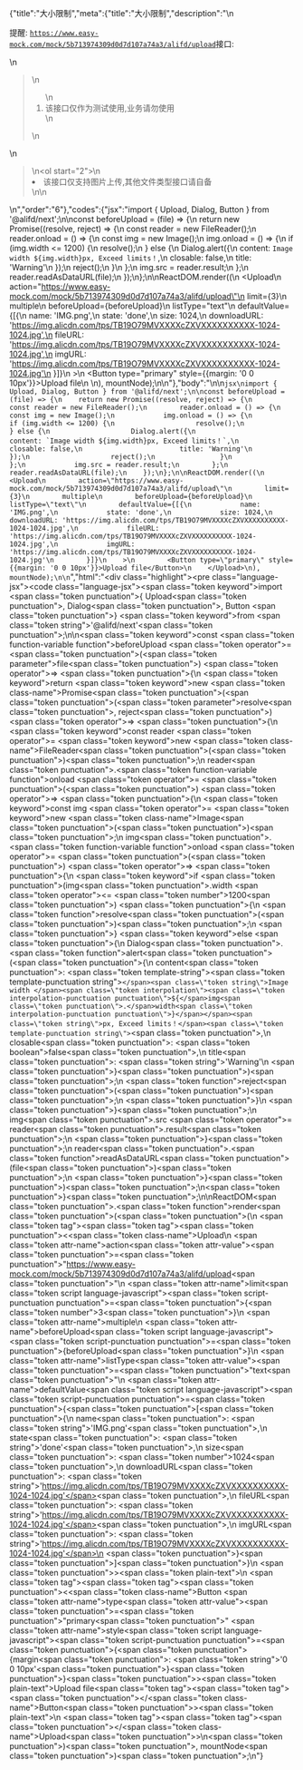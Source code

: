 {"title":"大小限制","meta":{"title":"大小限制","description":"\n<p>提醒: <code>https://www.easy-mock.com/mock/5b713974309d0d7d107a74a3/alifd/upload</code>接口:</p>\n<blockquote>\n<ol>\n<li>该接口仅作为测试使用,业务请勿使用</li>\n</ol>\n</blockquote>\n<blockquote>\n<ol start=\"2\">\n<li>该接口仅支持图片上传,其他文件类型接口请自备</li>\n</ol>\n</blockquote>\n","order":"6"},"codes":{"jsx":"import { Upload, Dialog, Button } from '@alifd/next';\n\nconst beforeUpload = (file) => {\n    return new Promise((resolve, reject) => {\n        const reader = new FileReader();\n        reader.onload = () => {\n            const img = new Image();\n            img.onload = () => {\n                if (img.width <= 1200) {\n                    resolve();\n                } else {\n                    Dialog.alert({\n                        content: `Image width ${img.width}px, Exceed limits！`,\n                        closable: false,\n                        title: 'Warning'\n                    });\n                    reject();\n                }\n            };\n            img.src = reader.result;\n        };\n        reader.readAsDataURL(file);\n    });\n};\n\nReactDOM.render((\n    <Upload\n        action=\"https://www.easy-mock.com/mock/5b713974309d0d7d107a74a3/alifd/upload\"\n        limit={3}\n        multiple\n        beforeUpload={beforeUpload}\n        listType=\"text\"\n        defaultValue={[{\n            name: 'IMG.png',\n            state: 'done',\n            size: 1024,\n            downloadURL: 'https://img.alicdn.com/tps/TB19O79MVXXXXcZXVXXXXXXXXXX-1024-1024.jpg',\n            fileURL: 'https://img.alicdn.com/tps/TB19O79MVXXXXcZXVXXXXXXXXXX-1024-1024.jpg',\n            imgURL: 'https://img.alicdn.com/tps/TB19O79MVXXXXcZXVXXXXXXXXXX-1024-1024.jpg'\n        }]}\n    >\n        <Button type=\"primary\" style={{margin: '0 0 10px'}}>Upload file</Button>\n    </Upload>\n), mountNode);\n\n"},"body":"\n\n````jsx\nimport { Upload, Dialog, Button } from '@alifd/next';\n\nconst beforeUpload = (file) => {\n    return new Promise((resolve, reject) => {\n        const reader = new FileReader();\n        reader.onload = () => {\n            const img = new Image();\n            img.onload = () => {\n                if (img.width <= 1200) {\n                    resolve();\n                } else {\n                    Dialog.alert({\n                        content: `Image width ${img.width}px, Exceed limits！`,\n                        closable: false,\n                        title: 'Warning'\n                    });\n                    reject();\n                }\n            };\n            img.src = reader.result;\n        };\n        reader.readAsDataURL(file);\n    });\n};\n\nReactDOM.render((\n    <Upload\n        action=\"https://www.easy-mock.com/mock/5b713974309d0d7d107a74a3/alifd/upload\"\n        limit={3}\n        multiple\n        beforeUpload={beforeUpload}\n        listType=\"text\"\n        defaultValue={[{\n            name: 'IMG.png',\n            state: 'done',\n            size: 1024,\n            downloadURL: 'https://img.alicdn.com/tps/TB19O79MVXXXXcZXVXXXXXXXXXX-1024-1024.jpg',\n            fileURL: 'https://img.alicdn.com/tps/TB19O79MVXXXXcZXVXXXXXXXXXX-1024-1024.jpg',\n            imgURL: 'https://img.alicdn.com/tps/TB19O79MVXXXXcZXVXXXXXXXXXX-1024-1024.jpg'\n        }]}\n    >\n        <Button type=\"primary\" style={{margin: '0 0 10px'}}>Upload file</Button>\n    </Upload>\n), mountNode);\n\n````","html":"<script>(function(){'use strict';\n\nvar _next = require('@alifd/next');\n\nvar beforeUpload = function beforeUpload(file) {\n    return new Promise(function (resolve, reject) {\n        var reader = new FileReader();\n        reader.onload = function () {\n            var img = new Image();\n            img.onload = function () {\n                if (img.width <= 1200) {\n                    resolve();\n                } else {\n                    _next.Dialog.alert({\n                        content: 'Image width ' + img.width + 'px, Exceed limits\\uFF01',\n                        closable: false,\n                        title: 'Warning'\n                    });\n                    reject();\n                }\n            };\n            img.src = reader.result;\n        };\n        reader.readAsDataURL(file);\n    });\n};\n\nReactDOM.render(React.createElement(\n    _next.Upload,\n    {\n        action: 'https://www.easy-mock.com/mock/5b713974309d0d7d107a74a3/alifd/upload',\n        limit: 3,\n        multiple: true,\n        beforeUpload: beforeUpload,\n        listType: 'text',\n        defaultValue: [{\n            name: 'IMG.png',\n            state: 'done',\n            size: 1024,\n            downloadURL: 'https://img.alicdn.com/tps/TB19O79MVXXXXcZXVXXXXXXXXXX-1024-1024.jpg',\n            fileURL: 'https://img.alicdn.com/tps/TB19O79MVXXXXcZXVXXXXXXXXXX-1024-1024.jpg',\n            imgURL: 'https://img.alicdn.com/tps/TB19O79MVXXXXcZXVXXXXXXXXXX-1024-1024.jpg'\n        }]\n    },\n    React.createElement(\n        _next.Button,\n        { type: 'primary', style: { margin: '0 0 10px' } },\n        'Upload file'\n    )\n), mountNode);})()</script><div class=\"highlight\"><pre class=\"language-jsx\"><code class=\"language-jsx\"><span class=\"token keyword\">import</span> <span class=\"token punctuation\">{</span> Upload<span class=\"token punctuation\">,</span> Dialog<span class=\"token punctuation\">,</span> Button <span class=\"token punctuation\">}</span> <span class=\"token keyword\">from</span> <span class=\"token string\">'@alifd/next'</span><span class=\"token punctuation\">;</span>\n\n<span class=\"token keyword\">const</span> <span class=\"token function-variable function\">beforeUpload</span> <span class=\"token operator\">=</span> <span class=\"token punctuation\">(</span><span class=\"token parameter\">file</span><span class=\"token punctuation\">)</span> <span class=\"token operator\">=></span> <span class=\"token punctuation\">{</span>\n    <span class=\"token keyword\">return</span> <span class=\"token keyword\">new</span> <span class=\"token class-name\">Promise</span><span class=\"token punctuation\">(</span><span class=\"token punctuation\">(</span><span class=\"token parameter\">resolve<span class=\"token punctuation\">,</span> reject</span><span class=\"token punctuation\">)</span> <span class=\"token operator\">=></span> <span class=\"token punctuation\">{</span>\n        <span class=\"token keyword\">const</span> reader <span class=\"token operator\">=</span> <span class=\"token keyword\">new</span> <span class=\"token class-name\">FileReader</span><span class=\"token punctuation\">(</span><span class=\"token punctuation\">)</span><span class=\"token punctuation\">;</span>\n        reader<span class=\"token punctuation\">.</span><span class=\"token function-variable function\">onload</span> <span class=\"token operator\">=</span> <span class=\"token punctuation\">(</span><span class=\"token punctuation\">)</span> <span class=\"token operator\">=></span> <span class=\"token punctuation\">{</span>\n            <span class=\"token keyword\">const</span> img <span class=\"token operator\">=</span> <span class=\"token keyword\">new</span> <span class=\"token class-name\">Image</span><span class=\"token punctuation\">(</span><span class=\"token punctuation\">)</span><span class=\"token punctuation\">;</span>\n            img<span class=\"token punctuation\">.</span><span class=\"token function-variable function\">onload</span> <span class=\"token operator\">=</span> <span class=\"token punctuation\">(</span><span class=\"token punctuation\">)</span> <span class=\"token operator\">=></span> <span class=\"token punctuation\">{</span>\n                <span class=\"token keyword\">if</span> <span class=\"token punctuation\">(</span>img<span class=\"token punctuation\">.</span>width <span class=\"token operator\">&lt;=</span> <span class=\"token number\">1200</span><span class=\"token punctuation\">)</span> <span class=\"token punctuation\">{</span>\n                    <span class=\"token function\">resolve</span><span class=\"token punctuation\">(</span><span class=\"token punctuation\">)</span><span class=\"token punctuation\">;</span>\n                <span class=\"token punctuation\">}</span> <span class=\"token keyword\">else</span> <span class=\"token punctuation\">{</span>\n                    Dialog<span class=\"token punctuation\">.</span><span class=\"token function\">alert</span><span class=\"token punctuation\">(</span><span class=\"token punctuation\">{</span>\n                        content<span class=\"token punctuation\">:</span> <span class=\"token template-string\"><span class=\"token template-punctuation string\">`</span><span class=\"token string\">Image width </span><span class=\"token interpolation\"><span class=\"token interpolation-punctuation punctuation\">${</span>img<span class=\"token punctuation\">.</span>width<span class=\"token interpolation-punctuation punctuation\">}</span></span><span class=\"token string\">px, Exceed limits！</span><span class=\"token template-punctuation string\">`</span></span><span class=\"token punctuation\">,</span>\n                        closable<span class=\"token punctuation\">:</span> <span class=\"token boolean\">false</span><span class=\"token punctuation\">,</span>\n                        title<span class=\"token punctuation\">:</span> <span class=\"token string\">'Warning'</span>\n                    <span class=\"token punctuation\">}</span><span class=\"token punctuation\">)</span><span class=\"token punctuation\">;</span>\n                    <span class=\"token function\">reject</span><span class=\"token punctuation\">(</span><span class=\"token punctuation\">)</span><span class=\"token punctuation\">;</span>\n                <span class=\"token punctuation\">}</span>\n            <span class=\"token punctuation\">}</span><span class=\"token punctuation\">;</span>\n            img<span class=\"token punctuation\">.</span>src <span class=\"token operator\">=</span> reader<span class=\"token punctuation\">.</span>result<span class=\"token punctuation\">;</span>\n        <span class=\"token punctuation\">}</span><span class=\"token punctuation\">;</span>\n        reader<span class=\"token punctuation\">.</span><span class=\"token function\">readAsDataURL</span><span class=\"token punctuation\">(</span>file<span class=\"token punctuation\">)</span><span class=\"token punctuation\">;</span>\n    <span class=\"token punctuation\">}</span><span class=\"token punctuation\">)</span><span class=\"token punctuation\">;</span>\n<span class=\"token punctuation\">}</span><span class=\"token punctuation\">;</span>\n\nReactDOM<span class=\"token punctuation\">.</span><span class=\"token function\">render</span><span class=\"token punctuation\">(</span><span class=\"token punctuation\">(</span>\n    <span class=\"token tag\"><span class=\"token tag\"><span class=\"token punctuation\">&lt;</span><span class=\"token class-name\">Upload</span></span>\n        <span class=\"token attr-name\">action</span><span class=\"token attr-value\"><span class=\"token punctuation\">=</span><span class=\"token punctuation\">\"</span>https://www.easy-mock.com/mock/5b713974309d0d7d107a74a3/alifd/upload<span class=\"token punctuation\">\"</span></span>\n        <span class=\"token attr-name\">limit</span><span class=\"token script language-javascript\"><span class=\"token script-punctuation punctuation\">=</span><span class=\"token punctuation\">{</span><span class=\"token number\">3</span><span class=\"token punctuation\">}</span></span>\n        <span class=\"token attr-name\">multiple</span>\n        <span class=\"token attr-name\">beforeUpload</span><span class=\"token script language-javascript\"><span class=\"token script-punctuation punctuation\">=</span><span class=\"token punctuation\">{</span>beforeUpload<span class=\"token punctuation\">}</span></span>\n        <span class=\"token attr-name\">listType</span><span class=\"token attr-value\"><span class=\"token punctuation\">=</span><span class=\"token punctuation\">\"</span>text<span class=\"token punctuation\">\"</span></span>\n        <span class=\"token attr-name\">defaultValue</span><span class=\"token script language-javascript\"><span class=\"token script-punctuation punctuation\">=</span><span class=\"token punctuation\">{</span><span class=\"token punctuation\">[</span><span class=\"token punctuation\">{</span>\n            name<span class=\"token punctuation\">:</span> <span class=\"token string\">'IMG.png'</span><span class=\"token punctuation\">,</span>\n            state<span class=\"token punctuation\">:</span> <span class=\"token string\">'done'</span><span class=\"token punctuation\">,</span>\n            size<span class=\"token punctuation\">:</span> <span class=\"token number\">1024</span><span class=\"token punctuation\">,</span>\n            downloadURL<span class=\"token punctuation\">:</span> <span class=\"token string\">'https://img.alicdn.com/tps/TB19O79MVXXXXcZXVXXXXXXXXXX-1024-1024.jpg'</span><span class=\"token punctuation\">,</span>\n            fileURL<span class=\"token punctuation\">:</span> <span class=\"token string\">'https://img.alicdn.com/tps/TB19O79MVXXXXcZXVXXXXXXXXXX-1024-1024.jpg'</span><span class=\"token punctuation\">,</span>\n            imgURL<span class=\"token punctuation\">:</span> <span class=\"token string\">'https://img.alicdn.com/tps/TB19O79MVXXXXcZXVXXXXXXXXXX-1024-1024.jpg'</span>\n        <span class=\"token punctuation\">}</span><span class=\"token punctuation\">]</span><span class=\"token punctuation\">}</span></span>\n    <span class=\"token punctuation\">></span></span><span class=\"token plain-text\">\n        </span><span class=\"token tag\"><span class=\"token tag\"><span class=\"token punctuation\">&lt;</span><span class=\"token class-name\">Button</span></span> <span class=\"token attr-name\">type</span><span class=\"token attr-value\"><span class=\"token punctuation\">=</span><span class=\"token punctuation\">\"</span>primary<span class=\"token punctuation\">\"</span></span> <span class=\"token attr-name\">style</span><span class=\"token script language-javascript\"><span class=\"token script-punctuation punctuation\">=</span><span class=\"token punctuation\">{</span><span class=\"token punctuation\">{</span>margin<span class=\"token punctuation\">:</span> <span class=\"token string\">'0 0 10px'</span><span class=\"token punctuation\">}</span><span class=\"token punctuation\">}</span></span><span class=\"token punctuation\">></span></span><span class=\"token plain-text\">Upload file</span><span class=\"token tag\"><span class=\"token tag\"><span class=\"token punctuation\">&lt;/</span><span class=\"token class-name\">Button</span></span><span class=\"token punctuation\">></span></span><span class=\"token plain-text\">\n    </span><span class=\"token tag\"><span class=\"token tag\"><span class=\"token punctuation\">&lt;/</span><span class=\"token class-name\">Upload</span></span><span class=\"token punctuation\">></span></span>\n<span class=\"token punctuation\">)</span><span class=\"token punctuation\">,</span> mountNode<span class=\"token punctuation\">)</span><span class=\"token punctuation\">;</span>\n</code></pre></div>"}